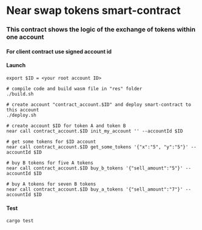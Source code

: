 # Near swap tokens smart-contract

### This contract shows the logic of the exchange of tokens within one account

#### For client contract use signed account id

#### Launch

```
export $ID = <your root account ID>

# compile code and build wasm file in "res" folder
./build.sh 

# create account "contract_account.$ID" and deploy smart-contract to this account 
./deploy.sh

# create account $ID for token A and token B
near call contract_account.$ID init_my_account '' --accountId $ID

# get some tokens for $ID account
near call contract_account.$ID get_some_tokens '{"x":"5", "y":"5"}' --accountId $ID

# buy B tokens for five A tokens
near call contract_account.$ID buy_b_tokens '{"sell_amount":"5"}' --accountId $ID

# buy A tokens for seven B tokens
near call contract_account.$ID buy_a_tokens '{"sell_amount":"7"}' --accountId $ID

```

#### Test
```
cargo test
```
